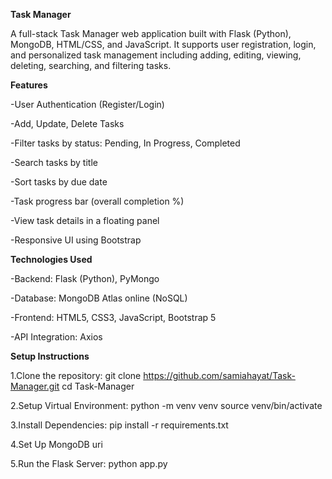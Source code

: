 **Task Manager**

A full-stack Task Manager web application built with Flask (Python), MongoDB, 
HTML/CSS, and JavaScript. It supports user registration, login, and personalized 
task management including adding, editing, viewing, deleting, searching, and filtering tasks.

**Features**

-User Authentication (Register/Login)

-Add, Update, Delete Tasks

-Filter tasks by status: Pending, In Progress, Completed

-Search tasks by title

-Sort tasks by due date

-Task progress bar (overall completion %)

-View task details in a floating panel

-Responsive UI using Bootstrap

**Technologies Used**

-Backend: Flask (Python), PyMongo

-Database: MongoDB Atlas online (NoSQL)

-Frontend: HTML5, CSS3, JavaScript, Bootstrap 5

-API Integration: Axios

**Setup Instructions**

1.Clone the repository:
   git clone https://github.com/samiahayat/Task-Manager.git
   cd Task-Manager
   
2.Setup Virtual Environment:
   python -m venv venv
   source venv/bin/activate
   
3.Install Dependencies:
   pip install -r requirements.txt  
   
4.Set Up MongoDB uri

5.Run the Flask Server:
   python app.py 

   
